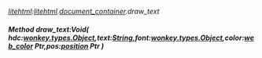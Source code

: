 _[litehtml](../../modules/litehtml/litehtml-module.md):[litehtml](../../modules/litehtml/litehtml-module.md).[document\_container](../../modules/litehtml/litehtml-document_container.md).draw\_text_
##### Method draw\_text:Void( hdc:[wonkey.types.Object](../../modules/wonkey/wonkey-types-object.md),text:[String](../../modules/wonkey/wonkey-types-string.md),font:[wonkey.types.Object](../../modules/wonkey/wonkey-types-object.md),color:[web_color](../../modules/litehtml/litehtml-web_color.md) Ptr,pos:[position](../../modules/litehtml/litehtml-position.md) Ptr )
